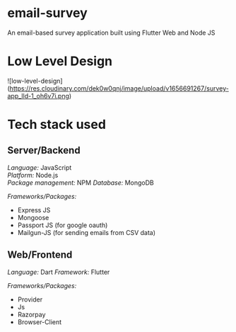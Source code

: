 # email-survey
An email-based survey application built using Flutter Web and Node JS


# Low Level Design

![low-level-design] (https://res.cloudinary.com/dek0w0qnj/image/upload/v1656691267/survey-app_lld-1_oh6v7i.png)


# Tech stack used

## Server/Backend
*Language:* JavaScript  
*Platform:* Node.js  
*Package management:* NPM
*Database:* MongoDB

*Frameworks/Packages:*
* Express JS 
* Mongoose
* Passport JS (for google oauth)
* Mailgun-JS (for sending emails from CSV data)



## Web/Frontend
*Language:* Dart 
*Framework:* Flutter

*Frameworks/Packages:*
* Provider  
* Js
* Razorpay
* Browser-Client

